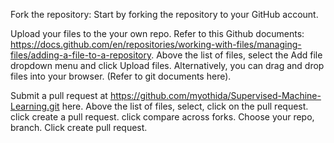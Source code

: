Fork the repository: Start by forking the repository to your GitHub account.

Upload your files to the your own repo. Refer to this Github documents: https://docs.github.com/en/repositories/working-with-files/managing-files/adding-a-file-to-a-repository. 
  Above the list of files, select the Add file dropdown menu and click Upload files. Alternatively, you can drag and drop files into your browser. (Refer to git documents here). 
  
Submit a pull request at https://github.com/myothida/Supervised-Machine-Learning.git here. 
  Above the list of files, select, click on the pull request. 
  click create a pull request. 
  click compare across forks. 
  Choose your repo, branch. 
  Click create pull request. 
